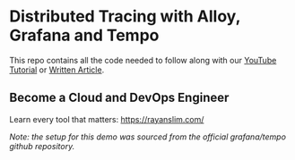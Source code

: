 # Distributed Tracing with Alloy, Grafana and Tempo

This repo contains all the code needed to follow along with our [YouTube Tutorial](https://youtu.be/rzHlhTrIlwQ) or [Written Article](https://kubernetestraining.io/blog/distributed-tracing-tempo-alloy-grafana-(docker)).

## Become a Cloud and DevOps Engineer

Learn every tool that matters: https://rayanslim.com/


*Note: the setup for this demo was sourced from the official grafana/tempo github repository.*

